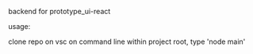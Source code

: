 backend for prototype_ui-react 

usage:

clone repo on vsc
on command line within project root, type 'node main'
